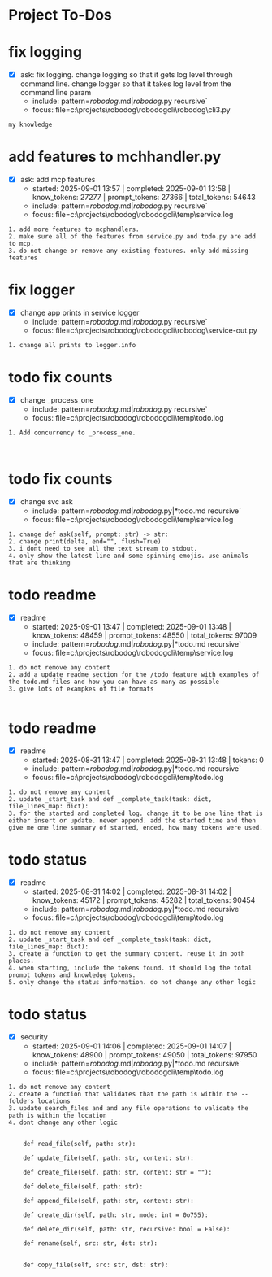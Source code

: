 # Project To-Dos

# fix logging
- [x] ask: fix logging. change logging so that it gets log level through command line. change logger so that it takes log level from the command line param
  - include: pattern=*robodog*.md|*robodog*.py  recursive`
  - focus: file=c:\projects\robodog\robodogcli\robodog\cli3.py
```knowledge
my knowledge
```

# add features to mchhandler.py
- [x] ask: add mcp features
  - started: 2025-09-01 13:57 | completed: 2025-09-01 13:58 | know_tokens: 27277 | prompt_tokens: 27366 | total_tokens: 54643
  - include: pattern=*robodog*.md|*robodog*.py  recursive`
  - focus:   file=c:\projects\robodog\robodogcli\temp\service.log
```knowledge
1. add more features to mcphandlers. 
2. make sure all of the features from service.py and todo.py are add to mcp. 
3. do not change or remove any existing features. only add missing features
```

# fix logger
- [x] change app prints in service logger
  - include: pattern=*robodog*.md|*robodog*.py  recursive`
  - focus:   file=c:\projects\robodog\robodogcli\robodog\service-out.py
```knowledge
1. change all prints to logger.info
```



# todo fix counts
- [x] change _process_one
  - include: pattern=*robodog*.md|*robodog*.py  recursive`
  - focus: file=c:\projects\robodog\robodogcli\temp\todo.log
```knowledge
1. Add concurrency to _process_one. 



```

# todo fix counts
- [x] change svc ask
  - include: pattern=*robodog*.md|*robodog*.py|*todo.md   recursive`
  - focus: file=c:\projects\robodog\robodogcli\temp\service.log
```knowledge
1. change def ask(self, prompt: str) -> str:
2. change print(delta, end="", flush=True)
3. i dont need to see all the text stream to stdout. 
4. only show the latest line and some spinning emojis. use animals that are thinking

```

# todo readme
- [x] readme
  - started: 2025-09-01 13:47 | completed: 2025-09-01 13:48 | know_tokens: 48459 | prompt_tokens: 48550 | total_tokens: 97009
  - include: pattern=*robodog*.md|*robodog*.py|*todo.md   recursive`
  - focus: file=c:\projects\robodog\robodogcli\temp\service.log
```knowledge
1. do not remove any content
2. add a update readme section for the /todo feature with examples of the todo.md files and how you can have as many as possible
3. give lots of exampkes of file formats


```


# todo readme
- [x] readme
  - started: 2025-08-31 13:47 | completed: 2025-08-31 13:48 | tokens: 0
  - include: pattern=*robodog*.md|*robodog*.py|*todo.md   recursive`
  - focus: file=c:\projects\robodog\robodogcli\temp\todo.log
```knowledge
1. do not remove any content
2. update _start_task and def _complete_task(task: dict, file_lines_map: dict):
3. for the started and completed log. change it to be one line that is either insert or update. never append. add the started time and then give me one line summary of started, ended, how many tokens were used. 

```


# todo status
- [x] readme
  - started: 2025-08-31 14:02 | completed: 2025-08-31 14:02 | know_tokens: 45172 | prompt_tokens: 45282 | total_tokens: 90454
  - include: pattern=*robodog*.md|*robodog*.py|*todo.md   recursive`
  - focus: file=c:\projects\robodog\robodogcli\temp\todo.log
```knowledge
1. do not remove any content
2. update _start_task and def _complete_task(task: dict, file_lines_map: dict):
3. create a function to get the summary content. reuse it in both places.
4. when starting, include the tokens found. it should log the total prompt tokens and knowledge tokens.
5. only change the status information. do not change any other logic
```

# todo status
- [x] security
  - started: 2025-09-01 14:06 | completed: 2025-09-01 14:07 | know_tokens: 48900 | prompt_tokens: 49050 | total_tokens: 97950
  - include: pattern=*robodog*.md|*robodog*.py|*todo.md   recursive`
  - focus: file=c:\projects\robodog\robodogcli\temp\todo.log
```knowledge
1. do not remove any content
2. create a function that validates that the path is within the --folders locations
3. update search_files and and any file operations to validate the path is within the location
4. dont change any other logic


    def read_file(self, path: str):

    def update_file(self, path: str, content: str):

    def create_file(self, path: str, content: str = ""):

    def delete_file(self, path: str):

    def append_file(self, path: str, content: str):

    def create_dir(self, path: str, mode: int = 0o755):

    def delete_dir(self, path: str, recursive: bool = False):

    def rename(self, src: str, dst: str):
    

    def copy_file(self, src: str, dst: str):
        

 
```